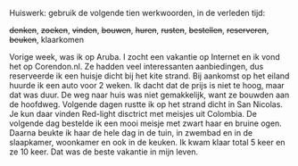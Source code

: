 
Huiswerk: gebruik de volgende tien werkwoorden, in de verleden tijd: 

~~denken~~, ~~zoeken~~, ~~vinden~~, ~~bouwen~~, ~~huren~~, ~~rusten~~, ~~bestellen~~, ~~reserveren~~, ~~beuken~~, klaarkomen


Vorige week, was ik op Aruba. I zocht een vakantie op Internet en ik vond het op Corendon.nl. Ze hadden veel interessanten aanbiedingen, dus reserveerde ik een huisje dicht bij het kite strand. Bij aankomst op het eiland huurde ik een auto voor 2 weken.  Ik dacht dat de prijs is niet te hoog, maar dat was duur.  De weg naar huis was niet gemakkelijk, want ze bouwden aan de hoofdweg. Volgende dagen rustte ik op het strand dicht in San Nicolas. Je kun daar vinden Red-light disctrict met meisjes uit Colombia. De volgende dag bestelde ik een mooi meisje met zwart haar en bruine ogen.  Daarna beukte ik haar de hele dag in de tuin, in zwembad en in de slaapkamer, woonkamer en ook in de keuken.   Ik kwam klaar total 5 keer en ze 10 keer.
Dat was de beste vakantie in mijn leven.